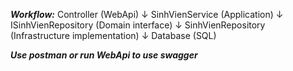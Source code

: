 ***Workflow:***
Controller (WebApi)
    ↓
SinhVienService (Application)
    ↓
ISinhVienRepository (Domain interface)
    ↓
SinhVienRepository (Infrastructure implementation)
    ↓
Database (SQL)

***Use postman or run WebApi to use swagger***
